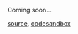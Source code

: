 Coming soon...

[source](https://github.com/rrag/react-stockcharts/blob/master/docs/lib/charts/CandleStickChartWithDarkTheme.js), [codesandbox](https://codesandbox.io/s/github/rrag/react-stockcharts-examples2/tree/master/examples/CandleStickChartWithDarkTheme)

